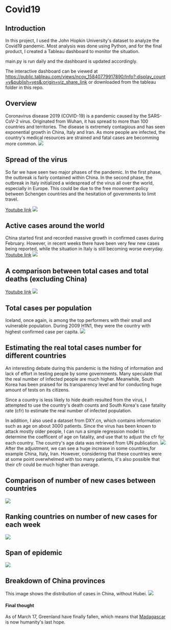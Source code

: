# Covid19

## Introduction
In this project, I used the John Hopkin University's dataset to analyze the Covid19 pandemic. Most analysis was done using Python, and for the final product, I created a Tableau dashboard to monitor the situation.

main.py is run daily and the dashboard is updated accordingly.

The interactive dashboard can be viewed at
https://public.tableau.com/views/ncov_15840779917890/Info?:display_count=y&publish=yes&:origin=viz_share_link
or downloaded from the tableau folder in this repo.
## Overview
Coronavirus disease 2019 (COVID-19) is a pandemic caused by the SARS-CoV-2 virus. Originated from Wuhan, it has spread to more than 100 countries and territories. The disease is extremely contagious and has seen exponential growth in China, Italy and Iran. As more people are infected, the country's medical resources are strained and fatal cases are becomming more common. 
[ ![](tableau/info.png) ](tableau/info.png)

## Spread of the virus
So far we have seen two major phases of the pandemic. In the first phase, the outbreak is fairly contained within China. In the second phase, the outbreak in Italy initialized a widespread of the virus all over the world, especially in Europe. This could be due to the free movement policy between Schengen countries and the hesitation of governments to limit travel.

[Youtube link](https://youtu.be/ek-AyIIx07E)
[ ![](tableau/spread.gif) ](tableau/spread.gif)

## Active cases around the world
China started first and recorded massive growth in confirmed cases during February. However, in recent weeks there have been very few new cases being reported, while the situation in Italy is still becoming worse everyday.
[Youtube link](https://youtu.be/8bJcSxqRitQ)
[ ![](tableau/active.gif) ](tableau/active.gif)

## A comparison between total cases and total deaths (excluding China)
[Youtube link](https://youtu.be/eJiO-lIXvKM)
[ ![](tableau/casedeath.gif) ](tableau/casedeath.gif)

## Total cases per population
Iceland, once again, is among the top performers with their small and vulnerable population. During 2009 H1N1, they were the country with highest confirmed case per capita.
[ ![](tableau/ratio.png) ](tableau/ratio.png)

## Estimating the real total cases number for different countries
An interesting debate during this pandemic is the hiding of information and lack of effort in testing people by some governments. Many speculate that the real number of infected people are much higher. Meanwhile, South Korea has been praised for its transparency level and for conducting huge amount of tests on its citizens.

Since a country is less likely to hide death resulted from the virus, I attempted to use the country's death counts and South Korea's case fatality rate (cfr) to estimate the real number of infected population. 

In addition, I also used a dataset from DXY.cn, which contains information such as age on about 3000 patients. Since the virus has been known to attack mostly older people, I can run a simple regression model to determine the coefficent of age on fatality, and use that to adjust the cfr for each country. The country's age data was retrieved from UN publication.
[ ![](tableau/adj_cases.png) ](tableau/adj_cases.png)
After the adjustment, we can see a huge increase in some countries,for example China, Italy, Iran. However, considering that these countries were at some point overwhelmed with too many patients, it's also possible that their cfr could be much higher than average.

## Comparison of number of new cases between countries
[ ![](tableau/new_case.png) ](tableau/new_case.png)

## Ranking countries on number of new cases for each week
[ ![](tableau/new_case_weekly.png) ](tableau/new_case_weekly.png)

## Span of epidemic
[ ![](tableau/span.png) ](tableau/span.png)

## Breakdown of China provinces
This image shows the distribution of cases in China, without Hubei.
[ ![](tableau/china.png) ](tableau/china.png)

#### Final thought
As of March 17, Greenland have finally fallen, which means that [Madagascar](https://plagueinc.fandom.com/wiki/Madagascar) is now humanity's last hope.
